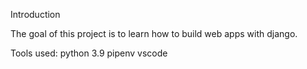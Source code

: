 Introduction

The goal of this project is to learn how to build web apps with django.

Tools used:
python 3.9 
pipenv
vscode 

